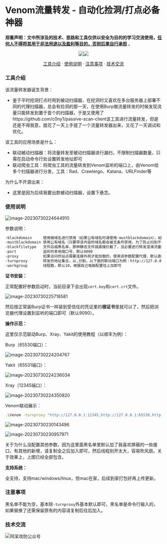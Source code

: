 # Venom流量转发 - 自动化捡洞/打点必备神器

**郑重声明：文中所涉及的技术、思路和工具仅供以安全为目的的学习交流使用，<u>任何人不得将其用于非法用途以及盈利等目的，否则后果自行承担</u>** 。

<p align="center"><a href="https://opensource.org/licenses/MIT"><img src="https://img.shields.io/badge/license-MIT-_red.svg"></a><a href="https://github.com/z-bool/Venom"><img  src="https://goreportcard.com/badge/github.com/projectdiscovery/httpx"></a></p>

<p align="center"><a href="#install">工具介绍</a> · <a href="#tall">使用说明</a> · <a href="#notice">注意事项</a> · <a href="#communicate">技术交流</a></p>

<div id="install"></div>

<h3>工具介绍</h3>

该流量转发器诞生背景：

- 鉴于平时挖洞打点时用到被动扫描器，在挖洞时又喜欢在多台服务器上部署不同的代理扫描器，总会有捡洞的那一天，在使用Burp做流量转发的时候发现流量只能转发到置于首个的扫描器，于是又使用了https://github.com/c0ny1/passive-scan-client该工具进行流量转发，但是还是不得我意，就花了一天上手搓了一个流量转发器出来，又花了一天调试和优化。

该工具的应用场景是什么：

- 联动被动扫描器：将流量转发至被动扫描器进行漏扫，不限制扫描器数量，只需在启动命令行处设置转发地址即可
- 联动爬虫工具：将爬虫工具的流量转发到Venom监听的端口上，由Venom给多个扫描器进行分发，工具：Rad、Crawlergo、Katana、URLFinder等

为什么不开源出来：

- 这里是因为后续我要出款被动扫描器，设置下悬念。

<div id= "tall"></div>

<h3>使用说明</h3>

![image-20230730224644910](https://cdn.jsdelivr.net/gh/z-bool/images@master/img/image-20230730224644910.png)

参数说明：

```bash
-blackdomain     使用根域名进行禁用（如果公有域名时请使用-mustblackdomain），如：aa.gov.cn(根域名)/gov.cn(公有域名)
-mustblackdomain 禁用公有域名（只要带该内容的域名都会被无条件禁用，为了防止扫到不该扫的），不能为空
-blackfiletype   文件后缀黑名单，那种静态文件就直接拦截了，没必要进行转发混淆流量增加漏扫发包，但是不拦截有参数的情况，比如a.css?index=0此时是不拦截的
-port            监听的本地端口号，默认9090
-proxy           如果访问的站点需要连接外网才能加载的，使用该参数配置代理，默认直连，tcp上的代理只支持socks5
-turnproxy       转发的地址集合，以,分割，以下面的联动端口为例：http://127.0.0.1:1234,http://127.0.0.1:65530,http://127.0.0.1:65531
-workgroup       线程数，默认10，根据自己电脑配置往上加即可 
```

**证书安装：**

正常配置好参数启动时，当前目录下会出现`cert.key`和`cert.crt`文件。

![image-20230730225718581](https://cdn.jsdelivr.net/gh/z-bool/images@master/img/image-20230730225718581.png)

然后按正常装Burp证书一样装到受信任的凭证里的**根证书**里就可以了，然后把浏览器代理设置到监听的端口即可（默认9090）。

**操作示范：**

这里仅示范联动Burp、Xray、Yakit的使用教程（以顺丰为例）：

Burp（65530端口）：

![image-20230730224204767](https://cdn.jsdelivr.net/gh/z-bool/images@master/img/image-20230730224204767.png)

Yakit（65531端口）：

![image-20230730224236034](https://cdn.jsdelivr.net/gh/z-bool/images@master/img/image-20230730224236034.png)

Xray（12345端口）：

![image-20230730224350820](https://cdn.jsdelivr.net/gh/z-bool/images@master/img/image-20230730224350820.png)

Venom联动展示：

```bash
.\Venom -turnproxy "http://127.0.0.1:12345,http://127.0.0.1:65530,http://127.0.0.1:65531"
```

![image-20230730230143496](https://cdn.jsdelivr.net/gh/z-bool/images@master/img/image-20230730230143496.png)

![image-20230730230957971](https://cdn.jsdelivr.net/gh/z-bool/images@master/img/image-20230730230957971.png)

关于为什么没配置其他参数，因为这里面黑名单里默认加了我喜欢屏蔽的一些接口，有其他的新增，请复制全之后加入即可，然后线程别开太大，容易吹风扇。关于效果上，上图已经全部包含。

**支持系统：**

全支持，支持mac/windows/linux，但mac在家，后续到家打包好再上传更新。

<div id="notice"></div>

<h3>注意事项</h3>

黑名单不能为空，基本除`-turnproxy`外基本默认即可，黑名单是命令行输入的，如果替换了还需保留原有的内容请复制后往后加入。

<div id="communicate"></div>

<h3>技术交流</h3>

<img src="https://cdn.jsdelivr.net/gh/z-bool/images@master/img/qrcode_for_gh_c90beef1e2e7_258.jpg" alt="阿呆攻防公众号" style="zoom:100%;" />
